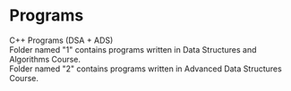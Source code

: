 # Programs <br />
C++ Programs (DSA  + ADS)<br />
Folder named "1" contains programs written in Data Structures and Algorithms Course.<br />
Folder named "2" contains programs written in Advanced Data Structures Course.<br />
